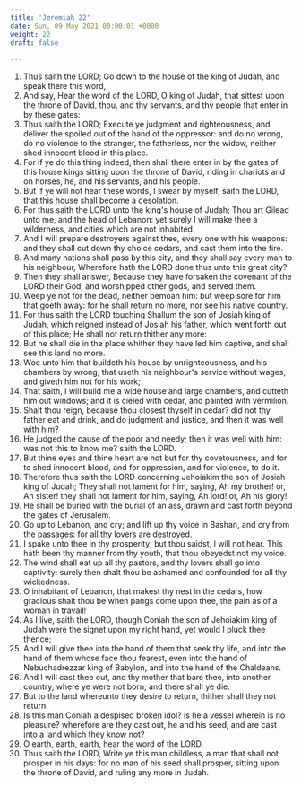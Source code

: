 ```yaml
---
title: 'Jeremiah 22'
date: Sun, 09 May 2021 00:00:01 +0000
weight: 22
draft: false
  
---
```


1. Thus saith the LORD; Go down to the house of the king of Judah, and speak there this word,
2. And say, Hear the word of the LORD, O king of Judah, that sittest upon the throne of David, thou, and thy servants, and thy people that enter in by these gates:
3. Thus saith the LORD; Execute ye judgment and righteousness, and deliver the spoiled out of the hand of the oppressor: and do no wrong, do no violence to the stranger, the fatherless, nor the widow, neither shed innocent blood in this place.
4. For if ye do this thing indeed, then shall there enter in by the gates of this house kings sitting upon the throne of David, riding in chariots and on horses, he, and his servants, and his people.
5. But if ye will not hear these words, I swear by myself, saith the LORD, that this house shall become a desolation.
6. For thus saith the LORD unto the king's house of Judah; Thou art Gilead unto me, and the head of Lebanon: yet surely I will make thee a wilderness, and cities which are not inhabited.
7. And I will prepare destroyers against thee, every one with his weapons: and they shall cut down thy choice cedars, and cast them into the fire.
8. And many nations shall pass by this city, and they shall say every man to his neighbour, Wherefore hath the LORD done thus unto this great city?
9. Then they shall answer, Because they have forsaken the covenant of the LORD their God, and worshipped other gods, and served them.
10. Weep ye not for the dead, neither bemoan him: but weep sore for him that goeth away: for he shall return no more, nor see his native country.
11. For thus saith the LORD touching Shallum the son of Josiah king of Judah, which reigned instead of Josiah his father, which went forth out of this place; He shall not return thither any more:
12. But he shall die in the place whither they have led him captive, and shall see this land no more.
13. Woe unto him that buildeth his house by unrighteousness, and his chambers by wrong; that useth his neighbour's service without wages, and giveth him not for his work;
14. That saith, I will build me a wide house and large chambers, and cutteth him out windows; and it is cieled with cedar, and painted with vermilion.
15. Shalt thou reign, because thou closest thyself in cedar? did not thy father eat and drink, and do judgment and justice, and then it was well with him?
16. He judged the cause of the poor and needy; then it was well with him: was not this to know me? saith the LORD.
17. But thine eyes and thine heart are not but for thy covetousness, and for to shed innocent blood, and for oppression, and for violence, to do it.
18. Therefore thus saith the LORD concerning Jehoiakim the son of Josiah king of Judah; They shall not lament for him, saying, Ah my brother! or, Ah sister! they shall not lament for him, saying, Ah lord! or, Ah his glory!
19. He shall be buried with the burial of an ass, drawn and cast forth beyond the gates of Jerusalem.
20. Go up to Lebanon, and cry; and lift up thy voice in Bashan, and cry from the passages: for all thy lovers are destroyed.
21. I spake unto thee in thy prosperity; but thou saidst, I will not hear. This hath been thy manner from thy youth, that thou obeyedst not my voice.
22. The wind shall eat up all thy pastors, and thy lovers shall go into captivity: surely then shalt thou be ashamed and confounded for all thy wickedness.
23. O inhabitant of Lebanon, that makest thy nest in the cedars, how gracious shalt thou be when pangs come upon thee, the pain as of a woman in travail!
24. As I live, saith the LORD, though Coniah the son of Jehoiakim king of Judah were the signet upon my right hand, yet would I pluck thee thence;
25. And I will give thee into the hand of them that seek thy life, and into the hand of them whose face thou fearest, even into the hand of Nebuchadrezzar king of Babylon, and into the hand of the Chaldeans.
26. And I will cast thee out, and thy mother that bare thee, into another country, where ye were not born; and there shall ye die.
27. But to the land whereunto they desire to return, thither shall they not return.
28. Is this man Coniah a despised broken idol? is he a vessel wherein is no pleasure? wherefore are they cast out, he and his seed, and are cast into a land which they know not?
29. O earth, earth, earth, hear the word of the LORD.
30. Thus saith the LORD, Write ye this man childless, a man that shall not prosper in his days: for no man of his seed shall prosper, sitting upon the throne of David, and ruling any more in Judah.

